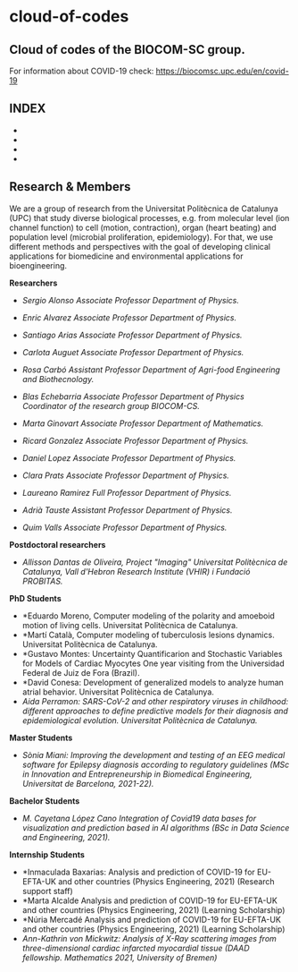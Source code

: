 # cloud-of-codes

## Cloud of codes of the BIOCOM-SC group.
For information about COVID-19 check: https://biocomsc.upc.edu/en/covid-19

## INDEX
-
-
-
-

## Research & Members
We are a group of research from the Universitat Politècnica de Catalunya (UPC) that study diverse biological processes, e.g. from molecular level (ion channel function) to cell (motion, contraction), organ (heart beating) and population level (microbial proliferation, epidemiology). For that, we use different methods and perspectives with the goal of developing clinical applications for biomedicine and environmental applications for bioengineering.

**Researchers**

- *Sergio Alonso
  Associate Professor Department of Physics.*

- *Enric Alvarez
  Associate Professor Department of Physics.*

- *Santiago Arias
  Associate Professor Department of Physics.*

- *Carlota Auguet
  Associate Professor Department of Physics.*          

- *Rosa Carbó
  Assistant Professor Department of Agri-food Engineering and Biothecnology.*

- *Blas Echebarria
  Associate Professor Department of Physics Coordinator of the research group BIOCOM-CS.*

- *Marta Ginovart
  Associate Professor Department of Mathematics.*

- *Ricard Gonzalez
  Associate Professor Department of Physics.*

- *Daniel Lopez
  Associate Professor Department of Physics.*

- *Clara Prats
  Associate Professor Department of Physics.*
 
- *Laureano Ramirez
  Full Professor Department of Physics.*

- *Adrià Tauste
  Assistant Professor Department of Physics.*

- *Quim Valls
  Associate Professor Department of Physics.*
  
**Postdoctoral researchers**
- *Allisson Dantas de Oliveira, Project "Imaging"  Universitat Politècnica de Catalunya, Vall d'Hebron Research Institute (VHIR) i Fundació PROBITAS.*

**PhD Students**
- *Eduardo Moreno, Computer modeling of the polarity and amoeboid motion of living cells. Universitat Politècnica de Catalunya.
- *Martí Català, Computer modeling of tuberculosis lesions dynamics. Universitat Politècnica de Catalunya.
- *Gustavo Montes: Uncertainty Quantificarion and Stochastic Variables for Models of Cardiac Myocytes One year visiting from the Universidad Federal de Juiz de Fora (Brazil).
- *David Conesa: Development of generalized models to analyze human atrial behavior. Universitat Politècnica de Catalunya.
- *Aida Perramon: SARS-CoV-2 and other respiratory viruses in childhood: different approaches to define predictive models for their diagnosis and epidemiological evolution.        Universitat Politècnica de Catalunya.*

**Master Students**

- *Sònia Miani: Improving the development and testing of an EEG medical software for Epilepsy diagnosis according to regulatory guidelines (MSc in Innovation and Entrepreneurship in Biomedical Engineering, Universitat de Barcelona, 2021-22).*

**Bachelor Students**
- *M. Cayetana López Cano Integration of Covid19 data bases for visualization and prediction based  in AI algorithms (BSc in Data Science and Engineering, 2021).*

**Internship Students**
- *Inmaculada Baxarias: Analysis and prediction of COVID-19 for EU-EFTA-UK and other countries (Physics Engineering, 2021) (Research support staff)
- *Marta Alcalde Analysis and prediction of COVID-19 for EU-EFTA-UK and other countries  (Physics Engineering, 2021) (Learning Scholarship) 
- *Núria Mercadé Analysis and prediction of COVID-19 for EU-EFTA-UK and other countries (Physics Engineering, 2021) (Learning Scholarship) 
- *Ann-Kathrin von Mickwitz: Analysis of X-Ray scattering images from three-dimensional cardiac infarcted myocardial tissue (DAAD fellowship. Mathematics 2021, University of Bremen)*
